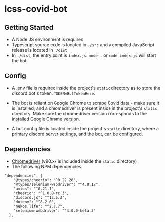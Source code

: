 # lcss-covid-bot
## Getting Started
* A Node JS environment is required 
* Typescript source code is located in `./src` and a compiled JavaScript release is located in `./dist`
* In `./dist`, the entry point is `index.js`. `node .` or `node index.js` will start the bot. 

## Config
* A .env file is required inside the project's `static` directory as to store the discord bot's token. `TOKEN=BotTokenHere`.

* The bot is reliant on Google Chrome to scrape Covid data - make sure it is installed, and a chromedriver is present inside in the project's `static` directory. Make sure the chromedriver version corresponds to the installed Google Chrome version. 

* A bot config file is located inside the project's `static` directory, where a primary discord server settings, and the bot, can be configured.

## Dependencies 
* [Chromedriver](https://chromedriver.chromium.org/downloads) (v90.xx is included inside the `static` directory)
* The following NPM dependencies 
```
"dependencies": {
    "@types/cheerio": "^0.22.28",
    "@types/selenium-webdriver": "^4.0.12",
    "axios": "^0.21.1",
    "cheerio": "^1.0.0-rc.3",
    "discord.js": "^12.5.3",
    "dotenv": "^8.2.0",
    "nekos.life": "^2.0.7",
    "selenium-webdriver": "^4.0.0-beta.3"
  },
```



